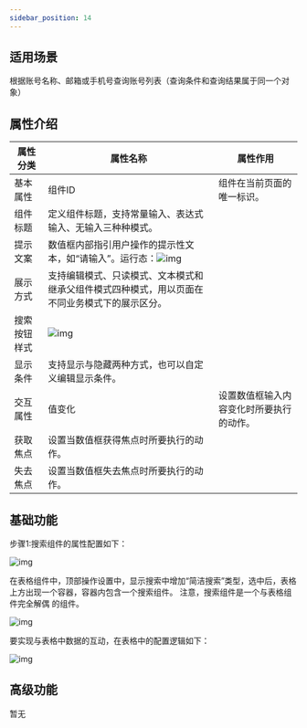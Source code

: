 ```yaml
---
sidebar_position: 14
---
```


## **适用场景**

根据账号名称、邮箱或手机号查询账号列表（查询条件和查询结果属于同一个对象）

## **属性介绍**

| 属性分类     | 属性名称                                                     | 属性作用                                 |
| ------------ | ------------------------------------------------------------ | ---------------------------------------- |
| 基本属性     | 组件ID                                                       | 组件在当前页面的唯一标识。               |
| 组件标题     | 定义组件标题，支持常量输入、表达式输入、无输入三种种模式。   |                                          |
| 提示文案     | 数值框内部指引用户操作的提示性文本，如“请输入”。运行态：![img](https://qcloudimg.tencent-cloud.cn/raw/dc3f8d422a0a09c10cfddad2077a6ad5.png) |                                          |
| 展示方式     | 支持编辑模式、只读模式、文本模式和继承父组件模式四种模式，用以页面在不同业务模式下的展示区分。 |                                          |
| 搜索按钮样式 | ![img](https://qcloudimg.tencent-cloud.cn/raw/d567aee4fa710345279645155a4125c9.png) |                                          |
| 显示条件     | 支持显示与隐藏两种方式，也可以自定义编辑显示条件。           |                                          |
| 交互属性     | 值变化                                                       | 设置数值框输入内容变化时所要执行的动作。 |
| 获取焦点     | 设置当数值框获得焦点时所要执行的动作。                       |                                          |
| 失去焦点     | 设置当数值框失去焦点时所要执行的动作。                       |                                          |

## **基础功能**

步骤1:搜索组件的属性配置如下：

![img](https://qcloudimg.tencent-cloud.cn/raw/dec35bb72392ff1d02d7b23029e15b5e.png)

在表格组件中，顶部操作设置中，显示搜索中增加“简洁搜索”类型，选中后，表格上方出现一个容器，容器内包含一个搜索组件。
注意，搜索组件是一个与表格组件完全解偶 的组件。

![img](https://qcloudimg.tencent-cloud.cn/raw/03dc1ef2c41b7f352c1fc7f6693037b0.png)

要实现与表格中数据的互动，在表格中的配置逻辑如下：

![img](https://qcloudimg.tencent-cloud.cn/raw/ddb0f95b0613b61d11b192c8bac06193.png)

## **高级功能**

暂无